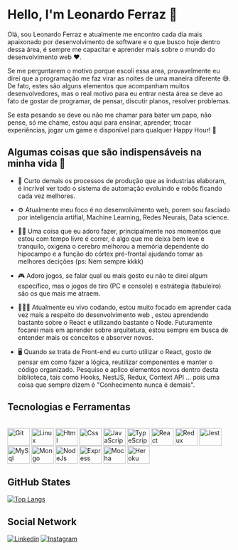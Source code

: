 # Hello, I'm Leonardo Ferraz 👋

Olá, sou Leonardo Ferraz e atualmente me encontro cada dia mais apaixonado por desenvolvimento de software e o que busco hoje dentro dessa área, é sempre me capacitar e aprender mais sobre o mundo do desenvolvimento web  :heart:.

Se me perguntarem o motivo porque escoli essa area, provavelmente eu direi que a programação me faz virar as noites de uma maneira diferente :sweat_smile:. De fato, estes são alguns elementos que acompanham muitos desenvolvedores, mas o real motivo para eu entrar nesta área se deve ao fato de gostar de programar, de pensar, discutir planos, resolver problemas.

Se esta pesando se deve ou não me chamar para bater um papo, não pense, só me chame, estou aqui para ensinar, aprender, trocar experiências, jogar um game e disponível para qualquer Happy Hour! :tada:

## Algumas coisas que são indispensáveis na minha vida :thinking:

* :robot: Curto demais os processos de produção que as industrias elaboram, é incrível ver todo o sistema de automação evoluindo e robôs ficando cada vez melhores.

* ⚙️ Atualmente meu foco é no desenvolvimento web, porem sou fasciado por inteligencia artifial, Machine Learning, Redes Neurais, Data science.

* 🏃🏻 Uma coisa que eu adoro fazer, principalmente nos momentos que estou com tempo livre é correr, é algo que me deixa bem leve e tranquilo, oxigena o cerebro melhorou a memória dependente do hipocampo e a função do córtex pré-frontal ajudando tomar as melhores decições (ps: Nem sempre kkkk)

* :video_game: Adoro jogos, se falar qual eu mais gosto eu não te direi algum específico, mas o jogos de tiro (PC e console) e estrátegia (tabuleiro) são os que mais me atraem.

* 👨🏻‍💻 Atualmente eu vivo codando, estou muito focado em aprender cada vez mais a respeito do desenvolvimento web , estou aprendendo bastante sobre o React e utilizando bastante o Node. Futuramente focarei mais em aprender sobre arquitetura, estou sempre em busca de entender mais os conceitos e absorver novos.

* :desktop_computer: Quando se trata de Front-end eu curto utilizar o React, gosto de pensar em como fazer a lógica, reutilizar componentes e manter o código organizado. Pesquiso e aplico elementos novos dentro desta biblioteca, tais como Hooks, NestJS, Redux, Context API ...  pois uma coisa que sempre dizem é "Conhecimento nunca é demais". 

## Tecnologias e Ferramentas

<div style="display: inline_block"><br>
  <img align="center" alt="Git" height="40" width="50" src="https://cdn.jsdelivr.net/gh/devicons/devicon/icons/git/git-original.svg"> 
  <img align="center" alt="Linux" height="40" width="50" src="https://cdn.jsdelivr.net/gh/devicons/devicon/icons/linux/linux-original.svg">
  <img align="center" alt="Html" height="40" width="50" src="https://cdn.jsdelivr.net/gh/devicons/devicon/icons/html5/html5-plain-wordmark.svg">
  <img align="center" alt="Css" height="40" width="50" src="https://cdn.jsdelivr.net/gh/devicons/devicon/icons/css3/css3-plain-wordmark.svg">
  <img align="center" alt="JavaScript" height="40" width="50" src="https://cdn.jsdelivr.net/gh/devicons/devicon/icons/javascript/javascript-original.svg">
  <img align="center" alt="TypeScript" height="40" width="50" src="https://cdn.jsdelivr.net/gh/devicons/devicon/icons/typescript/typescript-original.svg">
  <img align="center" alt="React" height="40" width="50" src="https://cdn.jsdelivr.net/gh/devicons/devicon/icons/react/react-original-wordmark.svg">
  <img align="center" alt="Redux" height="40" width="50" src="https://cdn.jsdelivr.net/gh/devicons/devicon/icons/redux/redux-original.svg">
  <img align="center" alt="Jest" height="40" width="50" src="https://cdn.jsdelivr.net/gh/devicons/devicon/icons/jest/jest-plain.svg">
  <img align="center" alt="MySql" height="40" width="50" src="https://cdn.jsdelivr.net/gh/devicons/devicon/icons/mysql/mysql-original-wordmark.svg">
  <img align="center" alt="Mongo" height="40" width="50" src="https://cdn.jsdelivr.net/gh/devicons/devicon/icons/mongodb/mongodb-plain-wordmark.svg">
  <img align="center" alt="NodeJs" height="40" width="50" src="https://cdn.jsdelivr.net/gh/devicons/devicon/icons/nodejs/nodejs-original.svg">
  <img align="center" alt="Express" height="40" width="50" src="https://cdn.jsdelivr.net/gh/devicons/devicon/icons/express/express-original.svg">
  <img align="center" alt="Mocha" height="40" width="50" src="https://cdn.jsdelivr.net/gh/devicons/devicon/icons/mocha/mocha-plain.svg">
  <img align="center" alt="Heroku" height="40" width="50" src="https://cdn.jsdelivr.net/gh/devicons/devicon/icons/heroku/heroku-plain-wordmark.svg">
</div>

## GitHub States

[![Top Langs](https://github-readme-stats.vercel.app/api/top-langs/?username=LeonardoFerraz25&layout=compact)](https://github.com/anuraghazra/github-readme-stats)

## Social Network
[![Linkedin](https://img.shields.io/badge/LinkedIn-0077B5?style=for-the-badge&logo=linkedin&logoColor=white)](https://www.linkedin.com/in/leonardo-ferraz-149480228) 
[![Instagram](https://img.shields.io/badge/Instagram-E4405F?style=for-the-badge&logo=instagram&logoColor=white)](https://www.instagram.com/leoferraz25/) 

